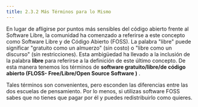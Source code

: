 ```yaml
---
title: 2.3.2 Más Términos para lo Mismo
---
```


En lugar de afligirse por puntos más sensibles del código abierto frente al Software Libre, la comunidad ha comenzado a referirse a este concepto como Software Libre y de Código Abierto (FOSS). La palabra "libre" puede significar "gratuito como un almuerzo" (sin costo) o "libre como un discurso" (sin restricciones). Esta ambigüedad ha llevado a la inclusión de la palabra **libre** para referirse a la definición de este último concepto. De esta manera tenemos los términos de **software gratuito/libre/de código abierto (FLOSS- Free/Libre/Open Source Software )** .

Tales términos son convenientes, pero esconden las diferencias entre las dos escuelas de pensamiento. Por lo menos, si utilizas software FOSS sabes que no tienes que pagar por él y puedes redistribuirlo como quieres.
